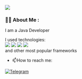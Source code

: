 <img src="https://media.giphy.com/media/3oKIPnAiaMCws8nOsE/giphy.gif"/>

### :man_technologist: About Me :
I am a Java Developer

I used technologies:
<br>
    <img src="https://img.shields.io/badge/SpringBoot-green?style=for-the-badge&logo=&logoColor=white"/>
    <img src="https://img.shields.io/badge/Spring Security-green?style=for-the-badge&logo=&logoColor=white"/>
    <img src="https://img.shields.io/badge/Spring Data-green?style=for-the-badge&logo=&logoColor=white"/>
    <img src="https://img.shields.io/badge/Spring Test-green?style=for-the-badge&logo=&logoColor=white"/>
    <br>
    and other most popular frameworks
- :mailbox:How to reach me:
<div id="badges">
  <a href="https://t.me/diagmerc">
    <img src="https://img.shields.io/badge/Telegram-blue?style=for-the-badge&logo=telegram&logoColor=white" alt="Telegram"/>
  </a>
</div>
